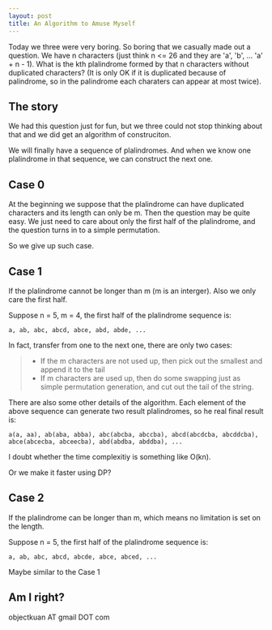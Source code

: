 ```yaml
---
layout: post
title: An Algorithm to Amuse Myself
---
```


Today we three were very boring. So boring that we casually made out a question. We have n characters (just think n <= 26 and they are 'a', 'b', ... 'a' + n - 1). What is the kth plalindrome formed by that n characters without duplicated characters? (It is only OK if it is duplicated because of palindrome, so in the palindrome each charaters can appear at most twice).

<!-- more -->

## The story

We had this question just for fun, but we three could not stop thinking about that and we did get an algorithm of construciton.

We will finally have a sequence of plalindromes. And when we know one plalindrome in that sequence, we can construct the next one.

## Case 0

At the beginning we suppose that the plalindrome can have duplicated characters and its length can only be m. Then the question may be quite easy. We just need to care about only the first half of the plalindrome, and the question turns in to a simple permutation.

So we give up such case.

## Case 1

If the plalindrome cannot be longer than m (m is an interger). Also we only care the first half.

Suppose n = 5, m = 4, the first half of the plalindrome sequence is:

```
a, ab, abc, abcd, abce, abd, abde, ...
```

In fact, transfer from one to the next one, there are only two cases:

> - If the m characters are not used up, then pick out the smallest and append it to the tail
> - If m characters are used up, then do some swapping just as simple permutation generation, and cut out the tail of the string.

There are also some other details of the algorithm. Each element of the above sequence can generate two result plalindromes, so he real final result is:

```
a(a, aa), ab(aba, abba), abc(abcba, abccba), abcd(abcdcba, abcddcba), abce(abcecba, abceecba), abd(abdba, abddba), ...
```

I doubt whether the time complexitiy is something like O(kn).

Or we make it faster using DP?

## Case 2

If the plalindrome can be longer than m, which means no limitation is set on the length.

Suppose n = 5, the first half of the plalindrome sequence is:

```
a, ab, abc, abcd, abcde, abce, abced, ...
```

Maybe similar to the Case 1


## Am I right?

objectkuan AT gmail DOT com
